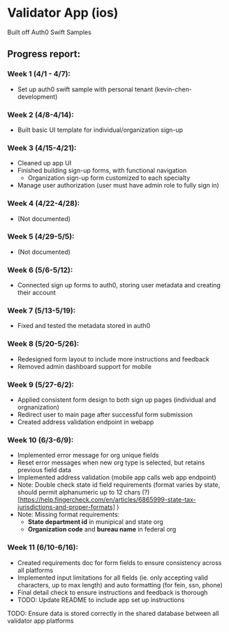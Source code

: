 # Validator App (ios) 

Built off Auth0 Swift Samples



## Progress report:

### Week 1 (4/1 - 4/7):
- Set up auth0 swift sample with personal tenant (kevin-chen-development)

### Week 2 (4/8-4/14):
- Built basic UI template for individual/organization sign-up

### Week 3 (4/15-4/21):
- Cleaned up app UI
- Finished building sign-up forms, with functional navigation
  - Organization sign-up form customized to each specialty 
- Manage user authorization (user must have admin role to fully sign in)

### Week 4 (4/22-4/28):
- (Not documented)

### Week 5 (4/29-5/5):
- (Not documented)

### Week 6 (5/6-5/12):
- Connected sign up forms to auth0, storing user metadata and creating their account

### Week 7 (5/13-5/19):
- Fixed and tested the metadata stored in auth0

### Week 8 (5/20-5/26):
- Redesigned form layout to include more instructions and feedback
- Removed admin dashboard support for mobile

### Week 9 (5/27-6/2):
- Applied consistent form design to both sign up pages (individual and orgnanization)
- Redirect user to main page after successful form submission
- Created address validation endpoint in webapp

### Week 10 (6/3-6/9):
- Implemented error message for org unique fields
- Reset error messages when new org type is selected, but retains previous field data
- Implemented address validation (mobile app calls web app endpoint)
- Note: Double check state id field requirements (format varies by state, should permit alphanumeric up to 12 chars (?) [https://help.fingercheck.com/en/articles/6865999-state-tax-jurisdictions-and-proper-formats] )
- Note: Missing format requirements:
  - **State department id** in munipical and state org
  - **Organization code** and **bureau name** in federal org
 
### Week 11 (6/10-6/16):
- Created requirements doc for form fields to ensure consistency across all platforms
- Implemented input limitations for all fields (ie. only accepting valid characters, up to max length) and auto formatting (for fein, ssn, phone)
- Final detail check to ensure instructions and feedback is thorough
- TODO: Update README to include app set up instructions

TODO: Ensure data is stored correctly in the shared database between all validator app platforms

###
